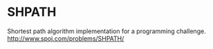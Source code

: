 SHPATH
======

Shortest path algorithm implementation for a programming challenge.
http://www.spoj.com/problems/SHPATH/
